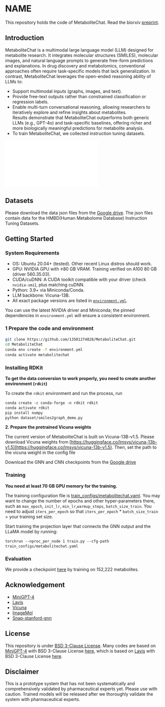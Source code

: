 # NAME

This repository holds the code of MetaboliteChat. Read the biorxiv [preprint](!!!).



## Introduction
MetaboliteChat is a multimodal large language model (LLM) designed for metabolite research. It integrates molecular structures (SMILES), molecular images, and natural language prompts to generate free-form predictions and explanations.
In drug discovery and metabolomics, conventional approaches often require task-specific models that lack generalization. In contrast, MetaboliteChat leverages the open-ended reasoning ability of LLMs to:
- Support multimodal inputs (graphs, images, and text).  
- Provide free-text outputs rather than constrained classification or regression labels.  
- Enable multi-turn conversational reasoning, allowing researchers to iteratively explore and refine insights about metabolites.  
Results demonstrate that MetaboliteChat outperforms both generic LLMs (e.g., GPT-4o) and task-specific baselines, offering richer and more biologically meaningful predictions for metabolite analysis.
- To train MetaboliteChat, we collected instruction tuning datasets.

![overview](figs/pipeline5.pdf)

## Datasets

Please download the data json files from the [Google drive](https://drive.google.com/drive/folders/1YYTQUJbYBVVoQ8B_P1ZYCUg8JuePQG_L?usp=sharing). The json files contain data for the HMBD(Human Metabolome Database) Instruction Tuning Datasets.


## Getting Started
### System Requirements
- OS: Ubuntu 20.04+ (tested). Other recent Linux distros should work.
- GPU: NVIDIA GPU with ≥80 GB VRAM. Training verified on A100 80 GB (driver 560.35.03).
- CUDA/cuDNN: A CUDA toolkit compatible with your driver (check `nvidia-smi`), plus matching cuDNN.
- Python: 3.9+ via Miniconda/Conda.
- LLM backbone: Vicuna-13B.
- All exact package versions are listed in [`environment.yml`](environment.yml).

You can use the latest NVIDIA driver and Miniconda; the pinned dependencies in `environment.yml` will ensure a consistent environment.

### 1 Prepare the code and environment
```bash
git clone https://github.com/13501274828/MetaboliteChat.git
cd MetaboliteChat
conda env create -f environment.yml
conda activate metabolitechat
```

### Installing RDKit
**To get the data conversion to work properly, you need to create another environment (`rdkit`)**

To create the `rdkit` environment and run the process, run
```
conda create -c conda-forge -n rdkit rdkit
conda activate rdkit
pip install numpy
python dataset/smiles2graph_demo.py
```

**2. Prepare the pretrained Vicuna weights**

The current version of MetaboliteChat is built on Vicuna-13B-v1.5.
Please download Vicuna weights from [https://huggingface.co/lmsys/vicuna-13b-v1.5](https://huggingface.co/lmsys/vicuna-13b-v1.5).
Then, set the path to the vicuna weight in the config file

Download the GNN and CNN checkpoints from the [Google drive](https://drive.google.com/drive/folders/1DlLzYf7MHHdA09l5Cv3H5KUULmtazwo1?usp=sharing)


### Training
**You need at least 70 GB GPU memory for the training.** 

The training configuration file is [train_configs/metabolitechat.yaml](train_configs/metabolitechat.yaml). You may want to change the number of epochs and other hyper-parameters there, such as `max_epoch`, `init_lr`, `min_lr`,`warmup_steps`, `batch_size_train`. You need to adjust `iters_per_epoch` so that `iters_per_epoch` * `batch_size_train` = your training set size.

Start training the projection layer that connects the GNN output and the LLaMA model by running:
```
torchrun --nproc_per_node 1 train.py --cfg-path train_configs/metabolitechat.yaml
```
### Evaluation
We provide a checkpoint [here](https://drive.google.com/drive/folders/18KRWlZddQh3wfwPr9bzKB-ieQ8X9Pdkd?usp=sharing) by training on 152,222 metabolites.

## Acknowledgement
+ [MiniGPT-4](https://minigpt-4.github.io/)
+ [Lavis](https://github.com/salesforce/LAVIS)
+ [Vicuna](https://github.com/lm-sys/FastChat)
+ [ImageMol](https://github.com/HongxinXiang/ImageMol)
+ [Snap-stanford-gnn](https://github.com/snap-stanford/pretrain-gnns/)


## License
This repository is under [BSD 3-Clause License](LICENSE.md).
Many codes are based on [MiniGPT-4](https://github.com/Vision-CAIR/MiniGPT-4) with BSD 3-Clause License [here](LICENSE_MiniGPT4.md), which is based on [Lavis](https://github.com/salesforce/LAVIS) with BSD 3-Clause License [here](LICENSE_Lavis.md).


## Disclaimer

This is a prototype system that has not been systematically and comprehensively validated by pharmaceutical experts yet. Please use with caution. Trained models will be released after we thoroughly validate the system with pharmaceutical experts.